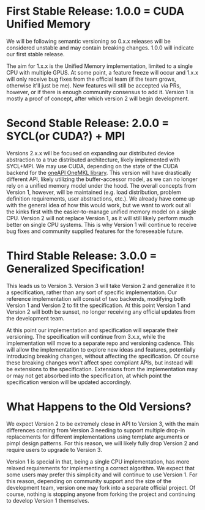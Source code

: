 # First Stable Release: 1.0.0 = CUDA Unified Memory

We will be following semantic versioning so 0.x.x releases will be considered unstable and may contain breaking changes.
1.0.0 will indicate our first stable release.

The aim for 1.x.x is the Unified Memory implementation, limited to a single CPU with multiple GPUS. At some point, a
feature freeze will occur and 1.x.x will only receive bug fixes from the official team (if the team grows, otherwise
it'll just be me). New features will still be accepted via PRs, however, or if there is enough community consensus to
add it. Version 1 is mostly a proof of concept, after which version 2 will begin development.

# Second Stable Release: 2.0.0 = SYCL(or CUDA?) + MPI

Versions 2.x.x will be focused on expanding our distributed device abstraction to a true distributed architecture,
likely implemented with SYCL+MPI. We may use CUDA, depending on the state of the CUDA backend for
the [oneAPI OneMKL library](https://github.com/oneapi-src/oneMKL). This version will have drastically different API,
likely utilizing the buffer-accessor model, as we can no longer rely on a unified memory model under the hood. The
overall concepts from Version 1, however,
will be maintained (e.g. load distribution, problem definition requirements, user abstractions, etc.). We already have
come up with the general idea of how this would work, but we want to work out all the kinks first with the
easier-to-manage unified memory model on a single CPU. Version 2 will not replace Version 1, as it will still
likely perform much better on single CPU systems. This is why Version 1 will continue to receive bug fixes and community
supplied features for the foreseeable future.

# Third Stable Release: 3.0.0 = Generalized Specification!

This leads us to Version 3. Version 3 will take Version 2 and generalize it to a specification, rather than any sort of
specific implementation. Our reference implementation will consist of two backends, modifying both Version 1 and Version
2 to fit the specification. At this point Version 1 and Version 2 will both be sunset, no longer receiving any official
updates from the development team.

At this point our implementation and specification will separate their versioning. The specification will continue from
3.x.x, while the implementation will move to a separate repo and versioning cadence. This will allow the implementation
to explore new ideas and features, potentially introducing breaking changes, without affecting the specification.
Of course these breaking changes won't affect spec compliant APIs, but instead will be extensions to the specification.
Extensions from the implementation may or may not get absorbed into the specification, at which point the specification
version will be updated accordingly.

# What Happens to the Old Versions?

We expect Version 2 to be extremely close in API to Version 3, with the main differences coming from Version 3 needing
to support multiple drop-in replacements for different implementations using template arguments or pimpl design patterns. 
For this reason, we will likely fully drop Version 2 and require users to upgrade to Version 3.

Version 1 is special in that, being a single CPU implementation, has more relaxed requirements for implementing a
correct algorithm. We expect that some users may prefer this simplicity and will continue to use Version 1. For this
reason, depending on community support and the size of the development team, version one may fork into a separate
official project. Of course, nothing is stopping anyone from forking the project and continuing to develop Version 1
themselves.
